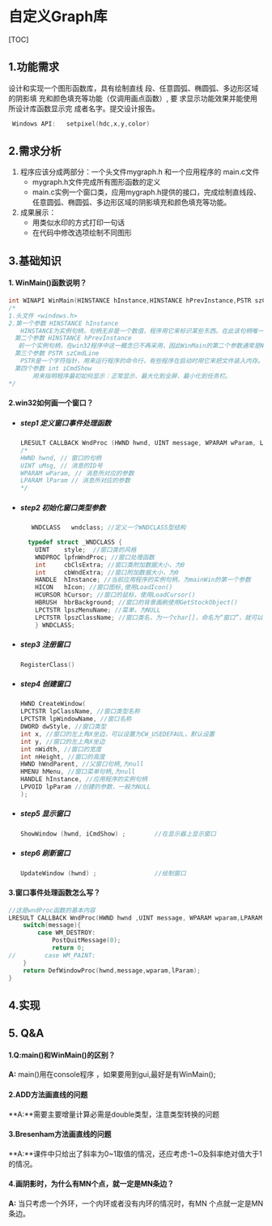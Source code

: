 # 自定义Graph库

[TOC]



## 1.功能需求

设计和实现一个图形函数库，具有绘制直线 段、任意圆弧、椭圆弧、多边形区域的阴影填 充和颜色填充等功能（仅调用画点函数）, 要 求显示功能效果并能使用所设计库函数显示完 成者名字。提交设计报告。 

```c
 Windows API:   setpixel(hdc,x,y,color) 
```

## 2.需求分析

1. 程序应该分成两部分：一个头文件mygraph.h 和一个应用程序的 main.c文件
   - mygraph.h文件完成所有图形函数的定义
   - main.c实例一个窗口类，应用mygraph.h提供的接口，完成绘制直线段、任意圆弧、椭圆弧、多边形区域的阴影填充和颜色填充等功能。
2. 成果展示：
   - 用类似水印的方式打印一句话
   - 在代码中修改选项绘制不同图形

## 3.基础知识

#### 1. WinMain()函数说明？

```c
int WINAPI WinMain(HINSTANCE hInstance,HINSTANCE hPrevInstance,PSTR szCmdLine, int iCmdShow)
/*
1.头文件 <windows.h>
2.第一个参数 HINSTANCE hInstance
　　HINSTANCE为实例句柄，句柄无非是一个数值，程序用它来标识某些东西。在此该句柄唯一标识我们这个程序。
　第二个参数 HINSTANCE hPrevInstance
　 前一个实例句柄，在win32程序中这一概念已不再采用，因此WinMain的第二个参数通常是NULL。
　第三个参数 PSTR szCmdLine
　　PSTR是一个字符指针，用来运行程序的命令行，有些程序在启动时用它来把文件装入内存。
　第四个参数 int iCmdShow
　　　　用来指明程序最初如何显示：正常显示、最大化到全屏、最小化到任务栏。
*/
```

#### 2.win32如何画一个窗口？

- ##### step1   定义窗口事件处理函数

  ```c
  LRESULT CALLBACK WndProc (HWND hwnd, UINT message, WPARAM wParam, LPARAM lParam)
  /*
  HWND hwnd, // 窗口的句柄
  UINT uMsg, // 消息的ID号
  WPARAM wParam, // 消息所对应的参数
  LPARAM lParam // 消息所对应的参数
  */
  ```

- ##### step2 初始化窗口类型参数

  ```c
     WNDCLASS   wndclass; //定义一个WNDCLASS型结构
  
  	typedef struct _WNDCLASS { 
      UINT    style;  //窗口类的风格
      WNDPROC lpfnWndProc; //窗口处理函数
      int     cbClsExtra; //窗口类附加数据大小，为0
      int     cbWndExtra; //窗口附加数据大小，为0
      HANDLE  hInstance; //当前应用程序的实例句柄，为mainWin的第一个参数
      HICON   hIcon; //窗口图标,使用LoadIcon()
      HCURSOR hCursor; //窗口的鼠标，使用LoadCursor()
      HBRUSH  hbrBackground; //窗口的背景画刷使用GetStockObject()
      LPCTSTR lpszMenuName; //菜单，为NULL
      LPCTSTR lpszClassName; //窗口类名，为一个char[]，命名为“窗口”，就可以
      } WNDCLASS;
  ```

- ##### step3 注册窗口

  ```c
  RegisterClass()
  ```

- ##### step4 创建窗口

  ```c
  HWND CreateWindow(
  LPCTSTR lpClassName, //窗口类型名称
  LPCTSTR lpWindowName, //窗口名称
  DWORD dwStyle, //窗口类型
  int x, //窗口的左上角X坐边，可以设置为CW_USEDEFAUL，默认设置
  int y, //窗口的左上角X坐边
  int nWidth, //窗口的宽度
  int nHeight, //窗口的高度
  HWND hWndParent, //父窗口句柄,为null
  HMENU hMenu, //窗口菜单句柄,为null
  HANDLE hInstance, //应用程序的实例句柄
  LPVOID lpParam //创建的参数，一般为NULL
  );
  ```

- ##### step5 显示窗口

  ```c
  ShowWindow (hwnd, iCmdShow) ;        //在显示器上显示窗口
  ```

- ##### step6  刷新窗口

  ```c
  UpdateWindow (hwnd) ;                //绘制窗口
  ```

  

#### 3.窗口事件处理函数怎么写？

```c
//这是wndProc函数的基本内容
LRESULT CALLBACK WndProc(HWND hwnd ,UINT message, WPARAM wparam,LPARAM lParam){
    switch(message){
        case WM_DESTROY:
            PostQuitMessage(0);
            return 0;
//        case WM_PAINT:
    }
    return DefWindowProc(hwnd,message,wparam,lParam);
}
```









## 4.实现

## 5. Q&A 

#### 1.Q:main()和WinMain()的区别？

**A:** main()用在console程序 ，如果要用到gui,最好是有WinMain();

#### 2.ADD方法画直线的问题

**A:**需要主要增量计算必需是double类型，注意类型转换的问题

#### 3.Bresenham方法画直线的问题

**A:**课件中只给出了斜率为0~1取值的情况，还应考虑-1~0及斜率绝对值大于1的情况。

####  4.画阴影时，为什么有MN个点，就一定是MN条边？

**A:**  当只考虑一个外环，一个内环或者没有内环的情况时，有MN 个点就一定是MN条边。











